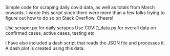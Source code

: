Simple code for scraping daily covid data, as well as totals from March onwards. 
I wrote this script since there were more than a few folks trying to figure out how to do so on Stack Overflow. Cheers!

Use scraper.py for daily scrapes
Use COVID_data.py for overall data on confirmed cases, active cases, testing etc

I have also included a dash script that reads the JSON file and processes it. A dash plot is created using this data.
